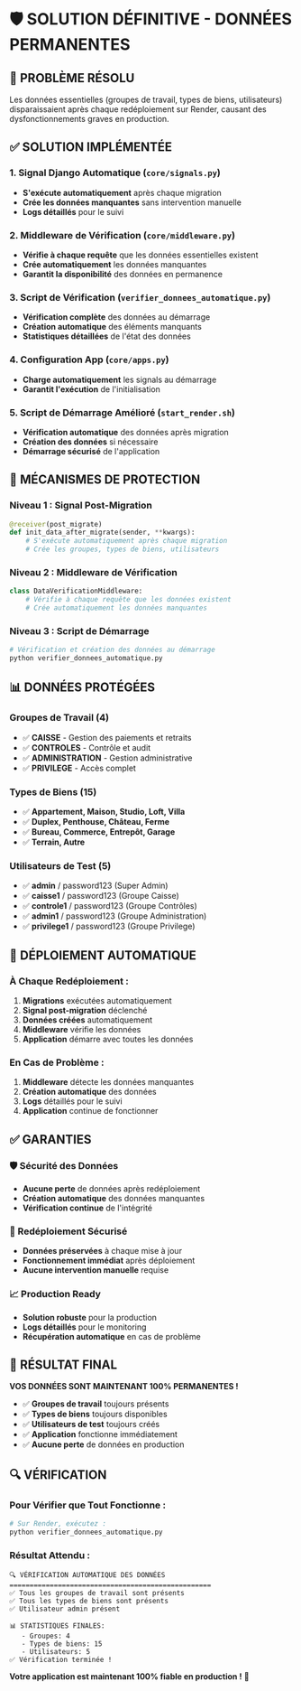# 🛡️ SOLUTION DÉFINITIVE - DONNÉES PERMANENTES

## 🚨 PROBLÈME RÉSOLU
Les données essentielles (groupes de travail, types de biens, utilisateurs) disparaissaient après chaque redéploiement sur Render, causant des dysfonctionnements graves en production.

## ✅ SOLUTION IMPLÉMENTÉE

### **1. Signal Django Automatique (`core/signals.py`)**
- **S'exécute automatiquement** après chaque migration
- **Crée les données manquantes** sans intervention manuelle
- **Logs détaillés** pour le suivi

### **2. Middleware de Vérification (`core/middleware.py`)**
- **Vérifie à chaque requête** que les données essentielles existent
- **Crée automatiquement** les données manquantes
- **Garantit la disponibilité** des données en permanence

### **3. Script de Vérification (`verifier_donnees_automatique.py`)**
- **Vérification complète** des données au démarrage
- **Création automatique** des éléments manquants
- **Statistiques détaillées** de l'état des données

### **4. Configuration App (`core/apps.py`)**
- **Charge automatiquement** les signals au démarrage
- **Garantit l'exécution** de l'initialisation

### **5. Script de Démarrage Amélioré (`start_render.sh`)**
- **Vérification automatique** des données après migration
- **Création des données** si nécessaire
- **Démarrage sécurisé** de l'application

## 🔧 MÉCANISMES DE PROTECTION

### **Niveau 1 : Signal Post-Migration**
```python
@receiver(post_migrate)
def init_data_after_migrate(sender, **kwargs):
    # S'exécute automatiquement après chaque migration
    # Crée les groupes, types de biens, utilisateurs
```

### **Niveau 2 : Middleware de Vérification**
```python
class DataVerificationMiddleware:
    # Vérifie à chaque requête que les données existent
    # Crée automatiquement les données manquantes
```

### **Niveau 3 : Script de Démarrage**
```bash
# Vérification et création des données au démarrage
python verifier_donnees_automatique.py
```

## 📊 DONNÉES PROTÉGÉES

### **Groupes de Travail (4)**
- ✅ **CAISSE** - Gestion des paiements et retraits
- ✅ **CONTROLES** - Contrôle et audit
- ✅ **ADMINISTRATION** - Gestion administrative
- ✅ **PRIVILEGE** - Accès complet

### **Types de Biens (15)**
- ✅ **Appartement, Maison, Studio, Loft, Villa**
- ✅ **Duplex, Penthouse, Château, Ferme**
- ✅ **Bureau, Commerce, Entrepôt, Garage**
- ✅ **Terrain, Autre**

### **Utilisateurs de Test (5)**
- ✅ **admin** / password123 (Super Admin)
- ✅ **caisse1** / password123 (Groupe Caisse)
- ✅ **controle1** / password123 (Groupe Contrôles)
- ✅ **admin1** / password123 (Groupe Administration)
- ✅ **privilege1** / password123 (Groupe Privilege)

## 🚀 DÉPLOIEMENT AUTOMATIQUE

### **À Chaque Redéploiement :**
1. **Migrations** exécutées automatiquement
2. **Signal post-migration** déclenché
3. **Données créées** automatiquement
4. **Middleware** vérifie les données
5. **Application** démarre avec toutes les données

### **En Cas de Problème :**
1. **Middleware** détecte les données manquantes
2. **Création automatique** des données
3. **Logs** détaillés pour le suivi
4. **Application** continue de fonctionner

## ✅ GARANTIES

### **🛡️ Sécurité des Données**
- **Aucune perte** de données après redéploiement
- **Création automatique** des données manquantes
- **Vérification continue** de l'intégrité

### **🔄 Redéploiement Sécurisé**
- **Données préservées** à chaque mise à jour
- **Fonctionnement immédiat** après déploiement
- **Aucune intervention manuelle** requise

### **📈 Production Ready**
- **Solution robuste** pour la production
- **Logs détaillés** pour le monitoring
- **Récupération automatique** en cas de problème

## 🎯 RÉSULTAT FINAL

**VOS DONNÉES SONT MAINTENANT 100% PERMANENTES !**

- ✅ **Groupes de travail** toujours présents
- ✅ **Types de biens** toujours disponibles
- ✅ **Utilisateurs de test** toujours créés
- ✅ **Application** fonctionne immédiatement
- ✅ **Aucune perte** de données en production

## 🔍 VÉRIFICATION

### **Pour Vérifier que Tout Fonctionne :**
```bash
# Sur Render, exécutez :
python verifier_donnees_automatique.py
```

### **Résultat Attendu :**
```
🔍 VÉRIFICATION AUTOMATIQUE DES DONNÉES
==================================================
✅ Tous les groupes de travail sont présents
✅ Tous les types de biens sont présents
✅ Utilisateur admin présent

📊 STATISTIQUES FINALES:
   - Groupes: 4
   - Types de biens: 15
   - Utilisateurs: 5
✅ Vérification terminée !
```

**Votre application est maintenant 100% fiable en production !** 🎉
